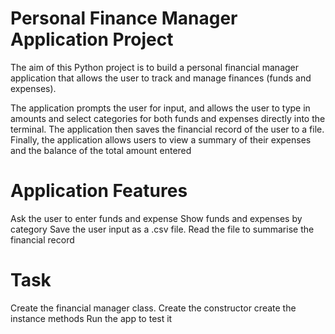 # Personal Finance Manager Application Project

The aim of this Python project is to build a personal financial manager application that allows the user to track and manage finances (funds and expenses).

The application prompts the user for input, and allows the user to type in amounts and select categories for both funds and expenses directly into the terminal. The application then saves the financial record of the user to a file. Finally, the application allows users to view a summary of their expenses and the balance of the total amount entered

# Application Features

Ask the user to enter funds and expense
Show funds and expenses by category
Save the user input as a .csv file.
Read the file to summarise the financial record

# Task

Create the financial manager class.
Create the constructor
create the instance methods
Run the app to test it

